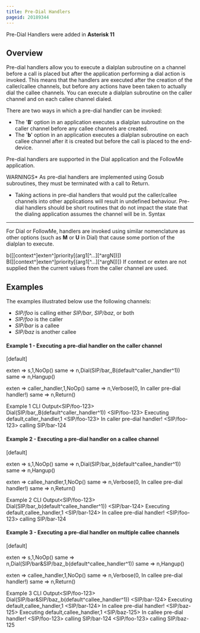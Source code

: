 ```yaml
---
title: Pre-Dial Handlers
pageid: 20189344
---
```


Pre-Dial Handlers were added in **Asterisk 11**

Overview
--------

Pre-dial handlers allow you to execute a dialplan subroutine on a channel before a call is placed but after the application performing a dial action is invoked. This means that the handlers are executed after the creation of the caller/callee channels, but before any actions have been taken to actually dial the callee channels. You can execute a dialplan subroutine on the caller channel and on each callee channel dialed.

There are two ways in which a pre-dial handler can be invoked:

* The '**B**' option in an application executes a dialplan subroutine on the caller channel before any callee channels are created.
* The '**b**' option in an application executes a dialplan subroutine on each callee channel after it is created but before the call is placed to the end-device.

Pre-dial handlers are supported in the Dial application and the FollowMe application.

WARNINGS* As pre-dial handlers are implemented using Gosub subroutines, they must be terminated with a call to Return.
* Taking actions in pre-dial handlers that would put the caller/callee channels into other applications will result in undefined behaviour. Pre-dial handlers should be short routines that do not impact the state that the dialing application assumes the channel will be in.
Syntax
------

For Dial or FollowMe, handlers are invoked using similar nomenclature as other options (such as **M** or **U** in Dial) that cause some portion of the dialplan to execute.

b([[context^]exten^]priority[(arg1[^...][^argN])])
B([[context^]exten^]priority[(arg1[^...][^argN])])
If context or exten are not supplied then the current values from the caller channel are used.

Examples
--------

The examples illustrated below use the following channels:

* *SIP/foo* is calling either *SIP/bar*, *SIP/baz*, or both
* *SIP/foo* is the caller
* *SIP/bar* is a callee
* *SIP/baz* is another callee

#### Example 1 - Executing a pre-dial handler on the caller channel

[default]

exten => s,1,NoOp()
same => n,Dial(SIP/bar,,B(default^caller\_handler^1))
same => n,Hangup()

exten => caller\_handler,1,NoOp()
same => n,Verbose(0, In caller pre-dial handler!)
same => n,Return()

Example 1 CLI Output<SIP/foo-123> Dial(SIP/bar,,B(default^caller\_handler^1))
<SIP/foo-123> Executing default,caller\_handler,1
<SIP/foo-123> In caller pre-dial handler!
<SIP/foo-123> calling SIP/bar-124
#### Example 2 - Executing a pre-dial handler on a callee channel

[default]

exten => s,1,NoOp()
same => n,Dial(SIP/bar,,b(default^callee\_handler^1))
same => n,Hangup()

exten => callee\_handler,1,NoOp()
same => n,Verbose(0, In callee pre-dial handler!)
same => n,Return()

Example 2 CLI Output<SIP/foo-123> Dial(SIP/bar,,b(default^callee\_handler^1))
<SIP/bar-124> Executing default,callee\_handler,1
<SIP/bar-124> In callee pre-dial handler!
<SIP/foo-123> calling SIP/bar-124
#### Example 3 - Executing a pre-dial handler on multiple callee channels

[default]

exten => s,1,NoOp()
same => n,Dial(SIP/bar&SIP/baz,,b(default^callee\_handler^1))
same => n,Hangup()

exten => callee\_handler,1,NoOp()
same => n,Verbose(0, In callee pre-dial handler!)
same => n,Return()

Example 3 CLI Output<SIP/foo-123> Dial(SIP/bar&SIP/baz,,b(default^callee\_handler^1))
<SIP/bar-124> Executing default,callee\_handler,1
<SIP/bar-124> In callee pre-dial handler!
<SIP/baz-125> Executing default,callee\_handler,1
<SIP/baz-125> In callee pre-dial handler!
<SIP/foo-123> calling SIP/bar-124
<SIP/foo-123> calling SIP/baz-125
